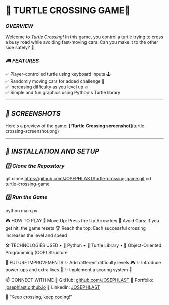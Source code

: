 # 🐢 TURTLE CROSSING GAME🚦  

### *OVERVIEW*  
Welcome to *Turtle Crossing!* In this game, you control a turtle trying to cross a busy road while avoiding fast-moving cars. Can you make it to the other side safely? 🏁  

### *🎮 FEATURES*  
✅ Player-controlled turtle using keyboard inputs 🕹  
✅ Randomly moving cars for added challenge 🚗  
✅ Increasing difficulty as you level up 🔥  
✅ Simple and fun graphics using Python's Turtle library  

---

## *📸 SCREENSHOTS*  
Here's a preview of the game:
**[!Turtle Crossing screenshot]**(turtle-crossing-screenshot.png)

---

## *🚀 INSTALLATION AND SETUP*  
### *1️⃣ Clone the Repository*  
git clone https://github.com/JOSEPHLAST/turtle-crossing-game.git
cd turtle-crossing-game

### *2️⃣ Run the Game*
python main.py

🎮 HOW TO PLAY
🔼 Move Up: Press the Up Arrow key
🚗 Avoid Cars: If you get hit, the game resets
🏆 Reach the top: Each successful crossing increases the level and speed

🛠 TECHNOLOGIES USED
	•	🐍 Python
	•	🐢 Turtle Library
	•	🎨 Object-Oriented Programming (OOP) Structure

🚀 FUTURE IMPROVEMENTS
✨ Add different difficulty levels 🎮
✨ Introduce power-ups and extra lives 💖
✨ Implement a scoring system 🏅

📫 CONNECT WITH ME
🔗 GitHub: [github.com/JOSEPHLAST](https://github.com/JOSEPHLAST)
🔗 Portfolio: [josephlast.github.io](https://josephlast.github.io)
🔗 LinkedIn: [JOSEPHLAST](https://www.linkedin.com/in/josephlast-a-aaa813354/)

🚀 “Keep crossing, keep coding!”
